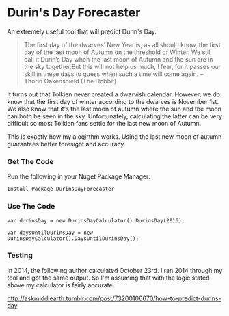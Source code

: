 # Durin's Day Forecaster

An extremely useful tool that will predict Durin's Day.

>The first day of the dwarves’ New Year is, as all should know, 
>the first day of the last moon of Autumn on the threshold of 
>Winter. We still call it Durin’s Day when the last moon of Autumn 
>and the sun are in the sky together.But this will not help us 
>much, I fear, for it passes our skill in these days to guess 
>when such a time will come again.
>– Thorin Oakenshield (The Hobbit)

It turns out that Tolkien never created a dwarvish calendar. However, we do know that the first day of winter according to the dwarves is November 1st. We also know that it's the last moon of autumn where the sun and the moon can both be seen in the sky. Unfortunately, calculating the latter can be very difficult so most Tolkien fans settle for the last new moon of Autumn.

This is exactly how my alogirthm works. Using the last new moon of autumn guarantees better foresight and accuracy.

### Get The Code

Run the following in your Nuget Package Manager:

    Install-Package DurinsDayForecaster

### Use The Code

    var durinsDay = new DurinsDayCalculator().DurinsDay(2016);
    
    var daysUntilDurinsDay = new DurinsDayCalculator().DaysUntilDurinsDay();

### Testing

In 2014, the following author calculated October 23rd. I ran 2014 through my tool and got the same output. So I'm assuming that with the logic stated above my calculator is fairly accurate.

http://askmiddlearth.tumblr.com/post/73200106670/how-to-predict-durins-day
